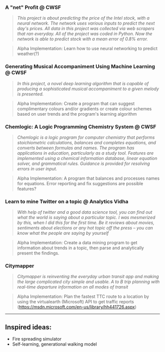 ### A "net" Profit @ CWSF
> _This project is about predicting the price of the Intel stock, with a neural network. The network uses various inputs to predict the next day's prices. All data in this project was collected via web scrapers that ran everyday. All of the project was coded in Python. Now the network is able to predict stock with a mean error of 0.8% error._

> Alpha Implementation: Learn how to use neural networking to predict weather(?)

### Generating Musical Accompaniment Using Machine Learning @ CWSF
> _In this project, a novel deep learning algorithm that is capable of producing a sophisticated musical accompaniment to a given melody is presented._

> Alpha Implementation: Create a program that can suggest complimentary colours and/or gradients or create colour schemes based on user trends and the program's learning algorithm

### Chemlogic: A Logic Programming Chemistry System @ CWSF
> _Chemlogic is a logic program for computer chemistry that performs stoichiometric calculations, balances and completes equations, and converts between formulas and names. The program has applications in education, particularly as a study tool. Features are implemented using a chemical information database, linear equation solver, and grammatical rules. Guidance is provided for resolving errors in user input._

> Alpha Implementation: A program that balances and processes names for equations. Error reporting and fix suggestions are possible features?

### Learn to mine Twitter on a topic @ Analytics Vidha
> _With help of twitter and a good data science tool, you can find out what the world is saying about a particular topic. I was mesmerized by this, when I did this for the first time. Be it reviews about movies, sentiments about elections or any hot topic off the press – you can know what the people are saying by yourself_

> Alpha Implementation: Create a data mining program to get information about trends in a topic, then parse and analytically present the findings.

### Citymapper
> _Citymapper is reinventing the everyday urban transit app and making the large complicated city simple and usable. A to B trip planning with real-time departure information on all modes of transit_

> Alpha Implementation: Plan the fastest TTC route to a location by using the virtualearth (Microsoft) API to get traffic reports (https://msdn.microsoft.com/en-us/library/hh441726.aspx)

---

## Inspired ideas:
  - Fire spreading simulator
  - Self-learning, generational walking model